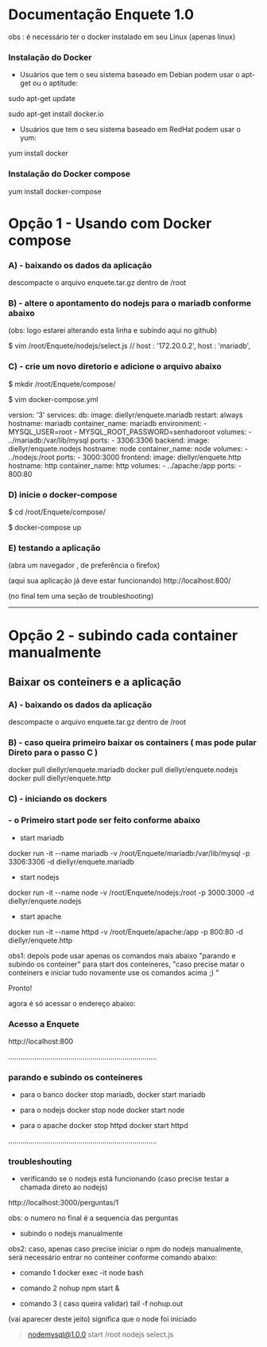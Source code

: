 # Documentação Enquete 1.0

obs : é necessário ter o docker instalado em seu Linux (apenas linux)

### Instalação do Docker

- Usuários que tem o seu sistema baseado em Debian podem usar o apt-get ou o aptitude:

sudo apt-get update

sudo apt-get install docker.io

- Usuários que tem o seu sistema baseado em RedHat podem usar o yum:

yum install docker

### Instalação do Docker compose

yum install docker-compose


# Opção 1 - Usando com Docker compose

### A) - baixando os dados da aplicação 

descompacte o arquivo enquete.tar.gz dentro de /root

### B) - altere o apontamento do nodejs para o mariadb conforme abaixo 
(obs: logo estarei alterando esta linha e subindo aqui no github)

$ vim /root/Enquete/nodejs/select.js
//    host     : '172.20.0.2',
host     : 'mariadb',

### C) - crie um novo diretorio e adicione o arquivo abaixo

$ mkdir /root/Enquete/compose/

$ vim docker-compose.yml

version: '3'
services: 
  db:
    image: diellyr/enquete.mariadb
    restart: always
    hostname: mariadb
    container_name: mariadb
    environment:
      - MYSQL_USER=root
      - MYSQL_ROOT_PASSWORD=senhadoroot 
    volumes:
      - ../mariadb:/var/lib/mysql
    ports: 
      - 3306:3306
  backend:
    image: diellyr/enquete.nodejs
    hostname: node
    container_name: node
    volumes: 
      - ../nodejs:/root
    ports:
      - 3000:3000
  frontend: 
    image: diellyr/enquete.http
    hostname: http
    container_name: http
    volumes: 
      - ../apache:/app
    ports: 
      - 800:80
      
      
### D) inicie o docker-compose

$ cd /root/Enquete/compose/

$ docker-compose up

### E) testando a aplicação

(abra um navegador , de preferência o firefox)

(aqui sua aplicação já deve estar funcionando)
http://localhost:800/


(no final tem uma seção de troubleshooting)






------------------------------------------------------------------------------------------







# Opção 2 - subindo cada container manualmente

## Baixar os conteiners e a aplicação

### A) - baixando os dados da aplicação 

descompacte o arquivo enquete.tar.gz dentro de /root

### B) - caso queira primeiro baixar os containers ( mas pode pular Direto para o passo C )

docker pull diellyr/enquete.mariadb
docker pull diellyr/enquete.nodejs
docker pull diellyr/enquete.http


### C) - iniciando os dockers

### - o Primeiro start pode ser feito conforme abaixo

- start mariadb

docker run -it --name mariadb -v /root/Enquete/mariadb:/var/lib/mysql -p 3306:3306 -d diellyr/enquete.mariadb

- start nodejs

docker run -it --name node -v /root/Enquete/nodejs:/root -p 3000:3000 -d diellyr/enquete.nodejs

- start apache

docker run -it --name httpd -v /root/Enquete/apache:/app -p 800:80 -d diellyr/enquete.http

obs1: depois pode usar apenas os comandos mais abaixo "parando e subindo os conteiner" para start dos conteineres, "caso precise matar o conteiners e iniciar tudo novamente use os comandos acima ;) "


Pronto! 

agora é só acessar o endereço abaixo:

### Acesso a Enquete
http://localhost:800




..........................................................................

### parando e subindo os conteineres

- para o banco
docker stop mariadb, 
docker start mariadb

- para o nodejs
docker stop node
docker start node

- para o apache
docker stop httpd
docker start httpd


..........................................................................

### troubleshouting

- verificando se o nodejs está funcionando (caso precise testar a chamada direto ao nodejs)

http://localhost:3000/perguntas/1   

obs: o numero no final é a sequencia das perguntas

-  subindo o nodejs manualmente

obs2: caso, apenas caso precise iniciar o npm do nodejs manualmente, será  necessário entrar no conteiner conforme comando abaixo:

- comando 1
docker exec -it node bash

- comando 2
nohup npm start &

- comando 3 ( caso queira validar)
tail -f nohup.out 

(vai aparecer deste jeito) significa que o node foi iniciado
> nodemysql@1.0.0 start /root
> nodejs select.js



